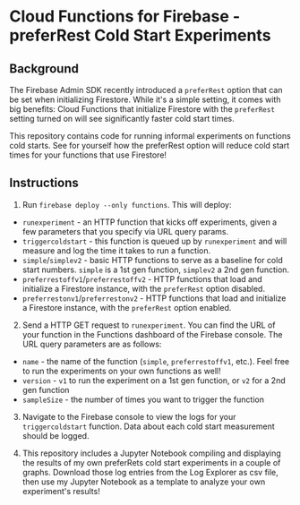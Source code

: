# Cloud Functions for Firebase - preferRest Cold Start Experiments

## Background

The Firebase Admin SDK recently introduced a `preferRest` option that can be set when initializing Firestore. While it's a simple setting, it comes with big benefits: Cloud Functions that initialize Firestore with the `preferRest` setting turned on will see significantly faster cold start times.

This repository contains code for running informal experiments on functions cold starts. See for yourself how the preferRest option will reduce cold start times for your functions that use Firestore!

## Instructions

1. Run `firebase deploy --only functions`. This will deploy:

- `runexperiment` - an HTTP function that kicks off experiments, given a few parameters that you specify via URL query params.
- `triggercoldstart` - this function is queued up by `runexperiment` and will measure and log the time it takes to run a function.
- `simple`/`simplev2` - basic HTTP functions to serve as a baseline for cold start numbers. `simple` is a 1st gen function, `simplev2` a 2nd gen function.
- `preferrestoffv1`/`preferrestoffv2` - HTTP functions that load and initialize a Firestore instance, with the `preferRest` option disabled.
- `preferrestonv1`/`preferrestonv2` - HTTP functions that load and initialize a Firestore instance, with the `preferRest` option enabled.

2. Send a HTTP GET request to `runexperiment`. You can find the URL of your function in the Functions dashboard of the Firebase console. The URL query parameters are as follows:

- `name` - the name of the function (`simple`, `preferrestoffv1`, etc.). Feel free to run the experiments on your own functions as well!
- `version` - `v1` to run the experiment on a 1st gen function, or `v2` for a 2nd gen function
- `sampleSize` - the number of times you want to trigger the function

3. Navigate to the Firebase console to view the logs for your `triggercoldstart` function. Data about each cold start measurement should be logged.

4. This repository includes a Jupyter Notebook compiling and displaying the results of my own preferRets cold start experiments in a couple of graphs. Download those log entries from the Log Explorer as csv file, then use my Jupyter Notebook as a template to analyze your own experiment's results!
